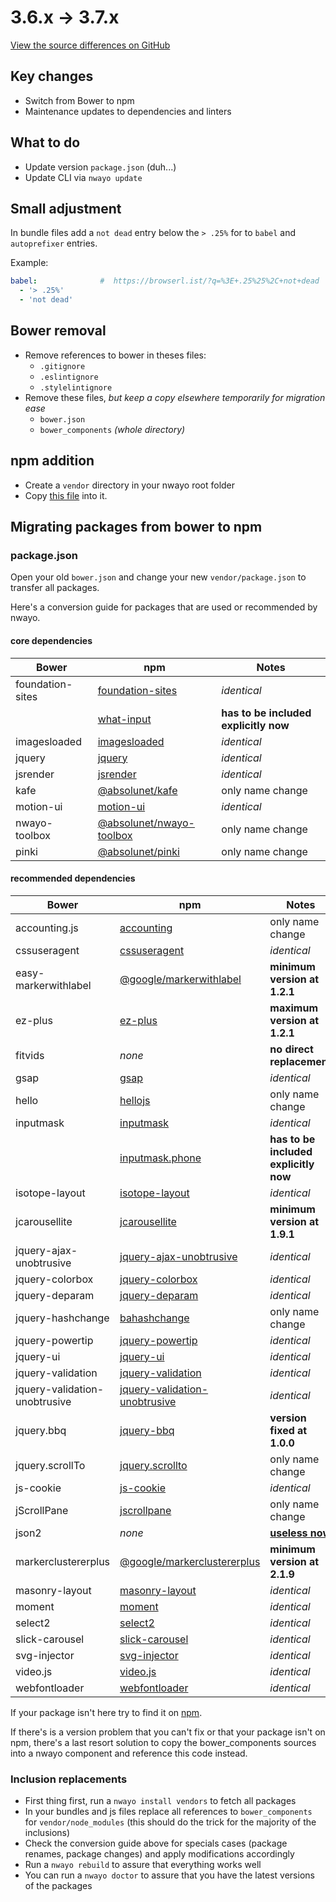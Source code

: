 # 3.6.x → 3.7.x
[View the source differences on GitHub](https://github.com/absolunet/nwayo/compare/3.6.0...3.7.0)

## Key changes
- Switch from Bower to npm
- Maintenance updates to dependencies and linters

## What to do
- Update version `package.json` (duh...)
- Update CLI via `nwayo update`

## Small adjustment
In bundle files add a `not dead` entry below the `> .25%` for to `babel` and `autoprefixer` entries.

Example:
```yaml
babel:              #  https://browserl.ist/?q=%3E+.25%25%2C+not+dead
  - '> .25%'
  - 'not dead'
```

## Bower removal
- Remove references to bower in theses files:
	- `.gitignore`
	- `.eslintignore`
	- `.stylelintignore`
- Remove these files, *but keep a copy elsewhere temporarily for migration ease*
	- `bower.json`
	- `bower_components` *(whole directory)*

## npm addition
- Create a `vendor` directory in your nwayo root folder
- Copy [this file](https://raw.githubusercontent.com/absolunet/nwayo/3.7.0/packages/grow-project/boilerplate/vendor/package.json) into it.

## Migrating packages from bower to npm

### package.json
Open your old `bower.json` and change your new `vendor/package.json` to transfer all packages.

Here's a conversion guide for packages that are used or recommended by nwayo.

#### core dependencies
| Bower | npm | Notes |
|---|---|---|
| foundation-sites | [foundation-sites](https://www.npmjs.com/package/foundation-sites)                 | *identical* |
|                  | [what-input](https://www.npmjs.com/package/what-input)                             | **has to be included explicitly now** |
| imagesloaded     | [imagesloaded](https://www.npmjs.com/package/imagesloaded)                         | *identical* |
| jquery           | [jquery](https://www.npmjs.com/package/jquery)                                     | *identical* |
| jsrender         | [jsrender](https://www.npmjs.com/package/jsrender)                                 | *identical* |
| kafe             | [@absolunet/kafe](https://www.npmjs.com/package/@absolunet/kafe)                   | only name change |
| motion-ui        | [motion-ui](https://www.npmjs.com/package/motion-ui)                               | *identical* |
| nwayo-toolbox    | [@absolunet/nwayo-toolbox](https://www.npmjs.com/package/@absolunet/nwayo-toolbox) | only name change |
| pinki            | [@absolunet/pinki](https://www.npmjs.com/package/@absolunet/pinki)                 | only name change |

#### recommended dependencies
| Bower | npm | Notes |
|---|---|---|
| accounting.js                 | [accounting](https://www.npmjs.com/package/accounting)                                       | only name change |
| cssuseragent                  | [cssuseragent](https://www.npmjs.com/package/cssuseragent)                                   | *identical* |
| easy-markerwithlabel          | [@google/markerwithlabel](https://www.npmjs.com/package/@google/markerwithlabel)             | **minimum version at 1.2.1** |
| ez-plus                       | [ez-plus](https://www.npmjs.com/package/ez-plus)                                             | **maximum version at 1.2.1** |
| fitvids                       | *none*                                                                                       | **no direct replacement**|
| gsap                          | [gsap](https://www.npmjs.com/package/gsap)                                                   | *identical* |
| hello                         | [hellojs](https://www.npmjs.com/package/hellojs)                                             | only name change |
| inputmask                     | [inputmask](https://www.npmjs.com/package/inputmask)                                         | *identical* |
|                               | [inputmask.phone](https://www.npmjs.com/package/inputmask.phone)                             | **has to be included explicitly now** |
| isotope-layout                | [isotope-layout](https://www.npmjs.com/package/isotope-layout)                               | *identical*|
| jcarousellite                 | [jcarousellite](https://www.npmjs.com/package/jcarousellite)                                 | **minimum version at 1.9.1** |
| jquery-ajax-unobtrusive       | [jquery-ajax-unobtrusive](https://www.npmjs.com/package/jquery-ajax-unobtrusive)             | *identical* |
| jquery-colorbox               | [jquery-colorbox](https://www.npmjs.com/package/jquery-colorbox)                             | *identical* |
| jquery-deparam                | [jquery-deparam](https://www.npmjs.com/package/jquery-deparam)                               | *identical* |
| jquery-hashchange             | [bahashchange](https://www.npmjs.com/package/bahashchange)                                   | only name change |
| jquery-powertip               | [jquery-powertip](https://www.npmjs.com/package/jquery-powertip)                             | *identical* |
| jquery-ui                     | [jquery-ui](https://www.npmjs.com/package/jquery-ui)                                         | *identical* |
| jquery-validation             | [jquery-validation](https://www.npmjs.com/package/jquery-validation)                         | *identical* |
| jquery-validation-unobtrusive | [jquery-validation-unobtrusive](https://www.npmjs.com/package/jquery-validation-unobtrusive) | *identical* |
| jquery.bbq                    | [jquery-bbq](https://www.npmjs.com/package/jquery-bbq)                                       | **version fixed at 1.0.0** |
| jquery.scrollTo               | [jquery.scrollto](https://www.npmjs.com/package/jquery.scrollto)                             | only name change |
| js-cookie                     | [js-cookie](https://www.npmjs.com/package/js-cookie)                                         | *identical* |
| jScrollPane                   | [jscrollpane](https://www.npmjs.com/package/jscrollpane)                                     | only name change |
| json2                         | *none*                                                                                       | **[useless now](https://caniuse.com/#feat=json)** |
| markerclustererplus           | [@google/markerclustererplus](https://www.npmjs.com/package/@google/markerclustererplus)     | **minimum version at 2.1.9** |
| masonry-layout                | [masonry-layout](https://www.npmjs.com/package/masonry-layout)                               | *identical* |
| moment                        | [moment](https://www.npmjs.com/package/moment)                                               | *identical* |
| select2                       | [select2](https://www.npmjs.com/package/select2)                                             | *identical* |
| slick-carousel                | [slick-carousel](https://www.npmjs.com/package/slick-carousel)                               | *identical* |
| svg-injector                  | [svg-injector](https://www.npmjs.com/package/svg-injector)                                   | *identical* |
| video.js                      | [video.js](https://www.npmjs.com/package/video.js)                                           | *identical* |
| webfontloader                 | [webfontloader](https://www.npmjs.com/package/webfontloader)                                 | *identical* |

If your package isn't here try to find it on [npm](https://www.npmjs.com/).

If there's is a version problem that you can't fix or that your package isn't on npm, there's a last resort solution to copy the bower_components sources into a nwayo component and reference this code instead.


### Inclusion replacements
- First thing first, run a `nwayo install vendors` to fetch all packages
- In your bundles and js files replace all references to `bower_components` for `vendor/node_modules` (this should do the trick for the majority of the inclusions)
- Check the conversion guide above for specials cases (package renames, package changes) and apply modifications accordingly
- Run a `nwayo rebuild` to assure that everything works well
- You can run a `nwayo doctor` to assure that you have the latest versions of the packages

